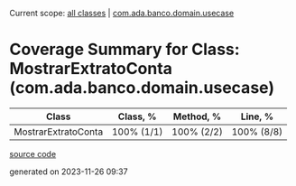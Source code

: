 Current scope: [all classes](../../index.md) | [com.ada.banco.domain.usecase](../index.md)

Coverage Summary for Class: MostrarExtratoConta (com.ada.banco.domain.usecase)
==============================================================================

| Class | Class, % | Method, % | Line, % |
| --- | --- | --- | --- |
| MostrarExtratoConta | 100% (1/1) | 100% (2/2) | 100% (8/8) |

[source code](../../../src/main/java/com/ada/banco/domain/usecase/MostrarExtratoConta.java)

generated on 2023-11-26 09:37